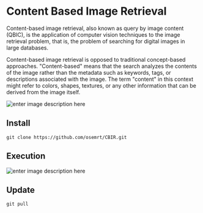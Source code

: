 
Content Based Image Retrieval
=====
Content-based image retrieval, also known as query by image content (QBIC), is the application of computer vision techniques to the image retrieval problem, that is, the problem of searching for digital images in large databases. 

Content-based image retrieval is opposed to traditional concept-based approaches. "Content-based" means that the search analyzes the contents of the image rather than the metadata such as keywords, tags, or descriptions associated with the image. The term "content" in this context might refer to colors, shapes, textures, or any other information that can be derived from the image itself. 

![enter image description here](https://github.com/image-assets/gif/blob/master/Content-Based-Image-Retrieval-1.gif)


Install
-----
	git clone https://github.com/osemrt/CBIR.git
	
Execution
-----
![enter image description here](https://github.com/image-assets/gif/blob/master/Content-Based-Image-Retrieval-2.gif)
	
Update
-----
	git pull



